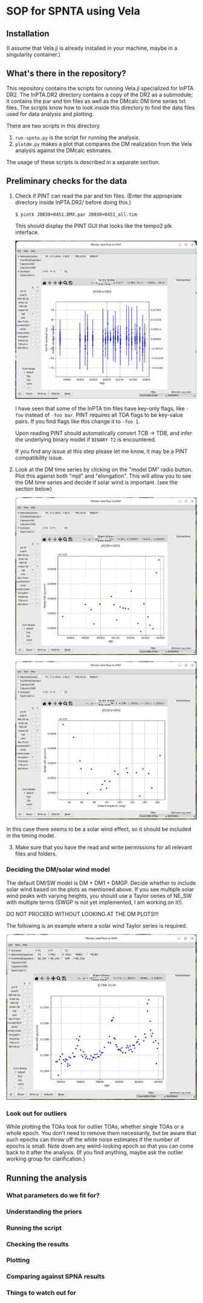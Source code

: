 # SOP for SPNTA using Vela

## Installation

(I assume that Vela.jl is already installed in your machine, maybe in a singularity container.)

## What's there in the repository?

This repository contains the scripts for running Vela.jl specialized for InPTA DR2. The InPTA.DR2 directory contains a copy of the DR2 as a submodule; it contains the par and tim files as well as the DMcalc DM time series txt files. The scripts know how to look inside this directory to find the data files used for data analysis and plotting.

There are two scripts in this directory

1. `run-spnta.py` is the script for running the analysis. 
2. `plotdm.py` makes a plot that compares the DM realization from the Vela analysis against the DMcalc estimates.

The usage of these scripts is described in a separate section.

## Preliminary checks for the data

1. Check if PINT can read the par and tim files. (Enter the appropriate directory inside InPTA.DR2/ before doing this.)
    
    `$ pintk J0030+0451.DMX.par J0030+0451_all.tim`

   This should display the PINT GUI that looks like the tempo2 plk interface.

   ![pintk-1](pintk-1.png)

   I have seen that some of the InPTA tim files have key-only flags, like `-foo` instead of `-foo bar`. PINT requires all TOA flags to be key-value pairs. If you find flags like this change it to `-foo 1`.

   Upon reading PINT should automatically convert TCB -> TDB, and infer the underlying binary model if `BINARY T2` is encountered.

   If you find any issue at this step please let me know, it may be a PINT compatibility issue.

2. Look at the DM time series by clicking on the "model DM" radio button. Plot this against both "mjd" and "elongation". This will allow you to see the DM time series and decide if solar wind is important. (see the section below)
    
    ![pintk-2](pintk-2.png)

    ![pintk-3](pintk-3.png)

In this case there seems to be a solar wind effect, so it should be included in the timing model.

3. Make sure that you have the read and write permissions for all relevant files and folders.

### Deciding the DM/solar wind model

The default DM/SW model is DM + DM1 + DMGP. Decide whether to include solar wind based on the plots as mentioned above. If you see multiple solar wind peaks with varying heights, you should use a Taylor series of NE_SW with multiple terms (SWGP is not yet implemented, I am working on it!).

DO NOT PROCEED WITHOUT LOOKING AT THE DM PLOTS!!!

The following is an example where a solar wind Taylor series is required.

![pintk-4](pintk-4.png)

### Look out for outliers

While plotting the TOAs look for outlier TOAs, whether single TOAs or a whole epoch. You don't need to remove them necessarily, but be aware that such epochs can throw off the white noise estimates if the number of epochs is small. Note down any weird-looking epoch so that you can come back to it after the analysis. (If you find anything, maybe ask the outlier working group for clarification.)

## Running the analysis

### What parameters do we fit for?

### Understanding the priors

### Running the script

### Checking the results

### Plotting

### Comparing against SPNA results

### Things to watch out for